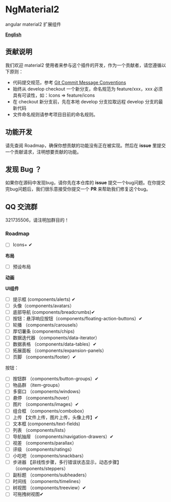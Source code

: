 # NgMaterial2

angular  material2 扩展组件

**[English](README.md)**


## 贡献说明

我们欢迎 material2 使用者来参与这个插件的开发，作为一个贡献者，请您遵循以下原则：

- 代码提交规范，参考 [Git Commit Message Conventions](https://docs.google.com/document/d/1QrDFcIiPjSLDn3EL15IJygNPiHORgU1_OOAqWjiDU5Y/edit#)
- 始终从 develop checkout 一个新分支，命名规范为 feature/xxx，xxx 必须具有可读性，如：Icons => feature/icons
- 在 checkout 新分支前，先在本地 develop 分支拉取远程 develop 分支的最新代码
- 文件命名规则请参考项目目前的命名规则。

## 功能开发

请先查阅 Roadmap，确保你想贡献的功能没有正在被实现。然后在 **issue** 里提交一个贡献请求，注明想要贡献的功能。

## 发现 Bug ？

如果你在源码中发现bug，请你先在本仓库的 **issue** 提交一个bug问题。在你提交完bug问题后，我们很乐意接受你提交一个 **PR** 来帮助我们修复这个bug。

## QQ 交流群

321735506，请注明加群目的！

### Roadmap

- [ ] Icons+ ✔

**布局**

- [ ] 预设布局 

**动画**


**UI组件**

- [ ] 提示框 (components/alerts) ✔
- [ ] 头像（components/avatars）
- [ ] 底部导航 (components/breadcrumbs)✔
- [ ] 按钮：悬浮响应按钮（components/floating-action-buttons）✔
- [ ] 轮播 （components/carousels）
- [ ] 厚切薯条 (components/chips)
- [ ] 数据迭代器 （components/data-iterator）
- [ ] 数据表格 （components/data-tables）✔
- [ ] 拓展面板 （components/expansion-panels）
- [ ] 页脚 （components/footer）✔

按钮：
- [ ] 按钮群 （components/button-groups）✔
- [ ] 物品群 （item-groups）
- [ ] 多窗口 （components/windows）    
- [ ] 悬停 （components/hover）
- [ ] 图片 （components/images）✔
- [ ] 组合框 （components/combobox）
- [ ] 上传 【文件上传，图片上传，头像上传】✔
- [ ] 文本框 (components/text-fields)
- [ ] 列表 （components/lists）
- [ ] 导航抽屉 （components/navigation-drawers）✔
- [ ] 视差 （components/parallax）
- [ ] 评级 （components/ratings）
- [ ] 小吃吧 （components/snackbars）
- [ ] 步进器 【非线性步骤，多行错误状态显示，动态步骤】（components/steppers）
- [ ] 副标题 （components/subheaders）
- [ ] 时间线 （components/timelines）
- [ ] 树视图 （components/treeview）✔
- [ ] 可拖拽树视图✔
